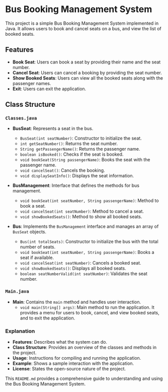 # Bus Booking Management System

This project is a simple Bus Booking Management System implemented in Java. It allows users to book and cancel seats on a bus, and view the list of booked seats.

## Features

- **Book Seat**: Users can book a seat by providing their name and the seat number.
- **Cancel Seat**: Users can cancel a booking by providing the seat number.
- **Show Booked Seats**: Users can view all the booked seats along with the passenger names.
- **Exit**: Users can exit the application.

## Class Structure

### `Classes.java`

- **BusSeat**: Represents a seat in the bus.
  - `BusSeat(int seatNumber)`: Constructor to initialize the seat.
  - `int getSeatNumber()`: Returns the seat number.
  - `String getPassengerName()`: Returns the passenger name.
  - `boolean isBooked()`: Checks if the seat is booked.
  - `void bookSeat(String passengerName)`: Books the seat with the passenger name.
  - `void cancelSeat()`: Cancels the booking.
  - `void displaySeatInfo()`: Displays the seat information.

- **BusManagement**: Interface that defines the methods for bus management.
  - `void bookSeat(int seatNumber, String passengerName)`: Method to book a seat.
  - `void cancelSeat(int seatNumber)`: Method to cancel a seat.
  - `void showBookedSeats()`: Method to show all booked seats.

- **Bus**: Implements the `BusManagement` interface and manages an array of `BusSeat` objects.
  - `Bus(int totalSeats)`: Constructor to initialize the bus with the total number of seats.
  - `void bookSeat(int seatNumber, String passengerName)`: Books a seat if available.
  - `void cancelSeat(int seatNumber)`: Cancels a booked seat.
  - `void showBookedSeats()`: Displays all booked seats.
  - `boolean seatNumberValid(int seatNumber)`: Validates the seat number.

### `Main.java`

- **Main**: Contains the `main` method and handles user interaction.
  - `void main(String[] args)`: Main method to run the application. It provides a menu for users to book, cancel, and view booked seats, and to exit the application.


### Explanation

- **Features**: Describes what the system can do.
- **Class Structure**: Provides an overview of the classes and methods in the project.
- **Usage**: Instructions for compiling and running the application.
- **Example**: Shows a sample interaction with the application.
- **License**: States the open-source nature of the project.

This `README.md` provides a comprehensive guide to understanding and using the Bus Booking Management System.
